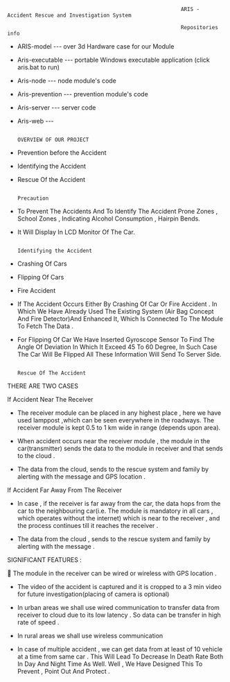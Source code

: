                                                             ARIS - Accident Rescue and Investigation System

                                                            Repositories info

* ARIS-model           --- over 3d Hardware case for our Module

* Aris-executable      --- portable Windows executable application (click aris.bat to run)

* Aris-node            --- node module's code

* Aris-prevention      --- prevention module's code

* Aris-server          --- server code

* Aris-web             --- 
                                                        

                                                                      OVERVIEW OF OUR PROJECT
                                  
*	Prevention before the Accident
*	Identifying the Accident 
*	Rescue Of the Accident 

                                                                            Precaution

*	To Prevent The Accidents And To Identify The Accident Prone Zones , School Zones , Indicating Alcohol Consumption , 
Hairpin Bends.

*	It Will Display In LCD Monitor Of The Car.

                                                                       Identifying the Accident

*	Crashing Of Cars

*	Flipping Of Cars

*	Fire Accident

*	If The Accident Occurs Either By Crashing Of Car Or Fire Accident . In Which We Have Already Used The Existing System (Air Bag Concept And Fire Detector)And Enhanced It, Which Is Connected To The Module To Fetch The Data . 

*	For Flipping Of Car We Have Inserted Gyroscope Sensor To Find The Angle Of Deviation In Which It Exceed 45 To 60 Degree, In Such Case The Car Will Be Flipped All These Information Will Send To Server Side.

                                                                       Rescue Of The Accident
                                                                       
THERE ARE TWO CASES 

 If Accident Near The Receiver 
 
*	 The receiver module  can be  placed in any highest place , here we have used lamppost ,which can be seen everywhere in the roadways.  The receiver module is kept 0.5 to 1 km wide in range (depends upon area). 

*	When accident occurs near the receiver module , the module in the car(transmitter) sends the data to the module in receiver and that sends to the cloud .

*	 The data from the cloud, sends to the rescue system and family by alerting with the message and GPS location .

 If Accident Far Away From The Receiver
 
*	In case , if the receiver is far away from the car, the data hops from  the car to the  neighbouring car(i.e. The module is mandatory in all cars , which operates without the internet) which is near to the receiver , and the process continues till it reaches the receiver .

*	The data from the cloud , sends to the rescue system and family by alerting with the message . 





SIGNIFICANT FEATURES :

	The module in the receiver can be wired or wireless with GPS location .

*	The video of the accident is captured and  it is cropped to a 3 min video for future investigation(placing of camera is optional)

*	In urban areas we shall use wired communication to transfer data from receiver to cloud due to its low latency . So data can be transfer in high rate of speed .

*	In rural areas we shall use wireless communication 

*	In case of multiple accident , we can get data from at least of 10 vehicle at a time from same car . 
This Will Lead To Decrease In Death Rate Both In Day And Night Time As Well.  Well , We Have Designed This To Prevent , Point Out And  Protect .
